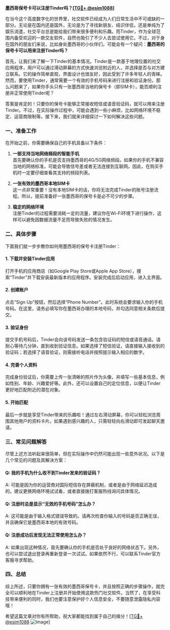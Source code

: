 **墨西哥保号卡可以注册Tinder吗？[[TG💪+ @esim1088](https://t.me/s/esim1088)]**

在当今这个高度数字化的世界里，社交软件已经成为人们日常生活中不可或缺的一部分。无论是在国内还是国外，无论是为了寻找新朋友、结识伴侣，还是单纯为了娱乐消遣，社交平台总是能给我们带来很多便利和乐趣。而Tinder，作为全球范围内备受欢迎的一款交友软件，自然也吸引了不少人去尝试使用它。不过，对于身在国外的朋友们来说，比如身处墨西哥的小伙伴们，可能会有一个疑问：**墨西哥的保号卡可以用来注册Tinder吗？**

首先，让我们来了解一下Tinder的基本情况。Tinder是一款基于地理位置的社交应用程序，用户可以通过滑动屏幕的方式快速浏览附近的人，并选择是否与对方建立联系。它的操作简单直观，界面设计也很友好，因此受到了许多年轻人的青睐。然而，要使用Tinder，通常需要一个有效的手机号码来进行注册和验证身份。那么问题来了，如果你手头只有一张墨西哥当地的保号卡（即SIM卡），能否顺利注册并正常使用Tinder呢？

答案是肯定的！只要你的保号卡能够正常接收短信或语音验证码，就可以用来注册Tinder。不过，在实际操作过程中，可能会遇到一些小麻烦，比如网络环境不稳定、运营商限制等。接下来，我们就来详细探讨一下如何解决这些问题。

### 一、准备工作

在开始之前，你需要确保自己的手机具备以下条件：

1. **一部支持当地网络频段的智能手机**  
   首先要确认你的手机是否支持墨西哥的4G/5G网络频段。如果你的手机不兼容当地的网络标准，可能会导致信号差或者无法连接到互联网。因此，在购买手机时一定要仔细查看其支持的频段列表。

2. **一张有效的墨西哥本地SIM卡**  
   这一点非常重要！没有本地SIM卡的话，你将无法完成Tinder的账号注册流程。所以，提前准备好一张墨西哥的保号卡是必不可少的步骤。

3. **稳定的网络环境**  
   注册Tinder的过程需要消耗一定的流量，建议你在Wi-Fi环境下进行操作，这样可以避免因数据流量不足而导致失败的情况发生。

### 二、具体步骤

下面我们就一步步教你如何用墨西哥的保号卡注册Tinder：

#### 1. 下载并安装Tinder应用
打开手机的应用商店（如Google Play Store或Apple App Store），搜索“Tinder”并下载安装最新版本的应用程序。安装完成后启动应用，进入主界面。

#### 2. 创建账户
点击“Sign Up”按钮，然后选择“Phone Number”。此时系统会要求输入你的手机号码。在这里，请务必填写你在墨西哥办理的本地号码，并勾选同意相关条款后提交。

#### 3. 验证身份
提交手机号码后，Tinder会向该号码发送一条包含验证码的短信或语音通话。请耐心等待几分钟，直到收到验证信息。如果选择了短信验证，请直接输入接收到的验证码；若选择了语音验证，则需接听电话并按照提示输入相应的数字。

#### 4. 完善个人资料
完成身份验证后，你需要上传一张清晰的照片作为头像，并填写一些基本信息，例如性别、年龄、兴趣爱好等。此外，还可以设置自己的定位信息，以便让Tinder更好地匹配附近的潜在对象。

#### 5. 开始匹配
最后一步就是享受Tinder带来的乐趣啦！通过左右滑动屏幕，你可以轻松浏览周围其他用户的资料卡片。如果遇到感兴趣的人，只需轻轻向右滑动即可发起聊天邀请。

### 三、常见问题解答

尽管上述方法听起来很简单，但在实际操作中仍然可能出现一些意外状况。以下是几个常见的问题及其解决方案：

#### Q: 我的手机为什么收不到Tinder发来的验证码？
A: 可能是因为你的运营商对国际短信存在屏蔽机制，或者是由于网络延迟造成的。建议更换网络环境试试看，或者直接拨打客服热线询问具体情况。

#### Q: 注册时总是显示“无效的手机号码”怎么办？
A: 这可能是由于输入格式错误导致的。请再次检查你输入的号码是否正确无误，并且确保它是墨西哥本地的有效号码。

#### Q: 注册成功后发现无法正常使用怎么办？
A: 如果出现这种情况，首先要确认你的手机是否处于良好的网络状态下。另外，也可以尝试退出登录再重新登录一次试试。如果依然不行，可以联系Tinder官方客服寻求帮助。

### 四、总结

综上所述，只要你拥有一张有效的墨西哥保号卡，并且按照正确的步骤操作，就完全可以顺利地在Tinder上注册并开始使用这款热门社交软件。当然了，在享受科技带来便利的同时，我们也要注意保护好个人信息安全，不要随意泄露隐私内容哦！

希望这篇文章对你有所帮助，祝大家都能找到属于自己的缘分！[[TG💪+ @esim1088](https://t.me/s/esim1088) ![Image](https://i.postimg.cc/4NQfJmqS/Snipaste-2025-05-13-00-14-12.png)]